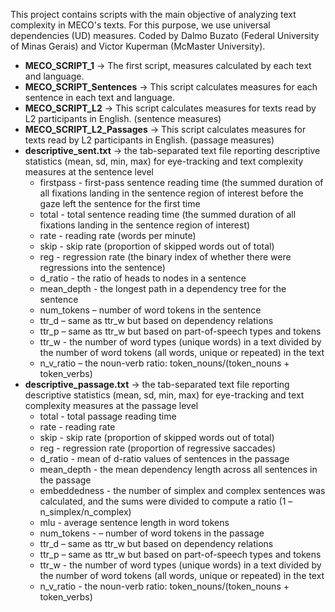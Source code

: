 This project contains scripts with the main objective of analyzing text complexity in MECO's texts. For this purpose, we use universal dependencies (UD) measures. Coded by Dalmo Buzato (Federal University of Minas Gerais) and Victor Kuperman (McMaster University).

- **MECO_SCRIPT_1** -> The first script, measures calculated by each text and language.
- **MECO_SCRIPT_Sentences** -> This script calculates measures for each sentence in each text and language. 
- **MECO_SCRIPT_L2** -> This script calculates measures for texts read by L2 participants in English. (sentence measures) 
- **MECO_SCRIPT_L2_Passages** -> This script calculates measures for texts read by L2 participants in English. (passage measures)
- **descriptive_sent.txt** -> the tab-separated text file reporting descriptive statistics (mean, sd, min, max) for eye-tracking and text complexity measures at the sentence level
  * firstpass - first-pass sentence reading time (the summed duration of all fixations landing in the sentence region of interest before the gaze left the sentence for the first time
  * total - total sentence reading time (the summed duration of all fixations landing in the sentence region of interest)
  * rate - reading rate (words per minute)
  * skip - skip rate (proportion of skipped words out of total)
  * reg - regression rate (the binary index of whether there were regressions into the sentence)
  * d_ratio	- the ratio of heads to nodes in a sentence
  * mean_depth - the longest path in a dependency tree for the sentence
  * num_tokens – number of word tokens in the sentence
  * ttr_d – same as ttr_w but based on dependency relations
  * ttr_p – same as ttr_w but based on part-of-speech types and tokens
  * ttr_w - the number of word types (unique words) in a text divided by the number of word tokens (all words, unique or repeated) in the text
  * n_v_ratio – the noun-verb ratio: token_nouns/(token_nouns + token_verbs)	
- **descriptive_passage.txt** -> the tab-separated text file reporting descriptive statistics (mean, sd, min, max) for eye-tracking and text complexity measures at the passage level
  * total - total passage reading time
  * rate - reading rate
  * skip - skip rate (proportion of skipped words out of total)
  * reg - regression rate (proportion of regressive saccades)
  * d_ratio	- mean of d-ratio values of sentences in the passage
  * mean_depth - the mean dependency length across all sentences in the passage
  * embeddedness - the number of simplex and complex sentences was calculated, and the sums were divided to compute a ratio (1 – n_simplex/n_complex)
  * mlu - average sentence length in word tokens
  * num_tokens - – number of word tokens in the passage
  * ttr_d – same as ttr_w but based on dependency relations
  * ttr_p – same as ttr_w but based on part-of-speech types and tokens
  * ttr_w	- the number of word types (unique words) in a text divided by the number of word tokens (all words, unique or repeated) in the text
  * n_v_ratio - the noun-verb ratio: token_nouns/(token_nouns + token_verbs)
